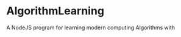 AlgorithmLearning
=================

A NodeJS program for learning modern computing Algorithms with
